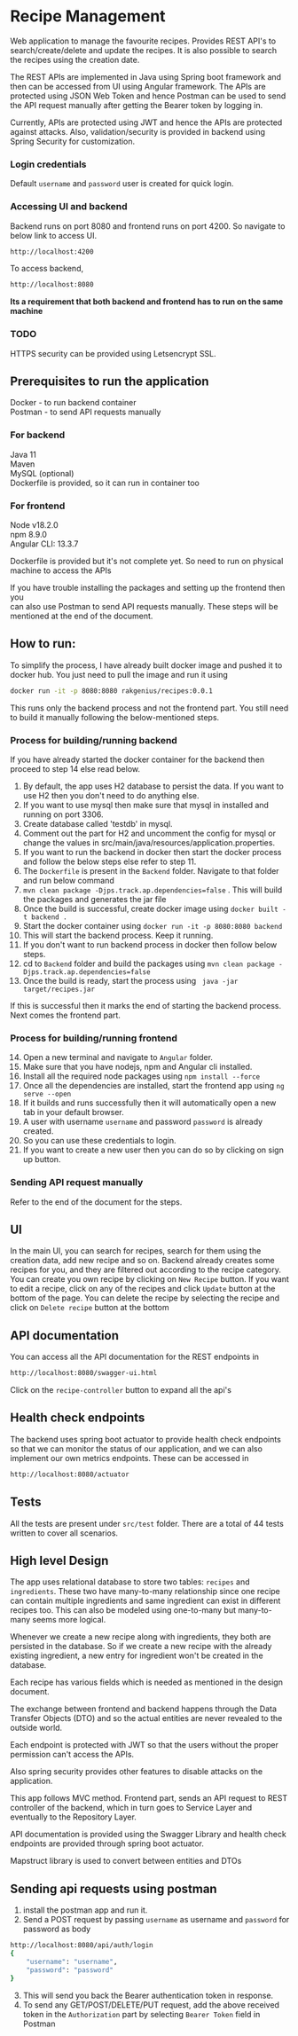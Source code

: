# Recipe Management


Web application to manage the favourite recipes. 
Provides REST API's to search/create/delete and update the recipes. 
It is also possible to search the recipes using the creation date. 

The REST APIs are implemented in Java using Spring boot framework and then can be 
accessed from UI using Angular framework. The APIs are protected using 
JSON Web Token and hence Postman can be used to send the API request manually after 
getting the Bearer token by logging in.

Currently, APIs are protected using JWT and hence the APIs are protected against attacks.
Also, validation/security is provided in backend using Spring Security for customization.

### Login credentials
Default `username` and `password` user is created for quick login. 


### Accessing UI and backend
Backend runs on port 8080 and frontend runs on port 4200. So navigate to below link to access UI. 
```html
http://localhost:4200
```

To access backend,

```html
http://localhost:8080
```

**Its a requirement that both backend and frontend has to run on the same machine**


### TODO 

HTTPS security can be provided using Letsencrypt SSL.

 
## Prerequisites to run the application

Docker - to run backend container \
Postman - to send API requests manually


### For backend
Java 11 \
Maven \
MySQL (optional) \
Dockerfile is provided, so it can run in container too

### For frontend

Node v18.2.0 \
npm 8.9.0 \
Angular CLI: 13.3.7

Dockerfile is provided but it's not complete yet. 
So need to run on physical machine to access the APIs

If you have trouble installing the packages and setting up the frontend then you \
can also use Postman to send API requests manually. These steps will be mentioned at the end of the document.



## How to run:

To simplify the process, I have already built docker image and pushed it to docker hub. You just need to 
pull the image and run it using

```bash
docker run -it -p 8080:8080 rakgenius/recipes:0.0.1
```

This runs only the backend process and not the frontend part. You still need to build it manually following the 
below-mentioned steps.

### Process for building/running backend

If you have already started the docker container for the backend then proceed to step 14 else read below.


1. By default, the app uses H2 database to persist the data. If you want to use H2 then you don't need to do anything else. 
2. If you want to use mysql then make sure that mysql in installed and running on port 3306.
3. Create database called 'testdb' in mysql. 
4. Comment out the part for H2 and uncomment the config for mysql or change the values in src/main/java/resources/application.properties.
5. If you want to run the backend in docker then start the docker process and follow the below steps else refer to step 11. 
6. The `Dockerfile` is present in the `Backend` folder. Navigate to that folder and run below command
7. `mvn clean package -Djps.track.ap.dependencies=false` . This will build the packages and generates the jar file
8. Once the build is successful, create docker image using `docker built -t backend .`
9. Start the docker container using `docker run -it -p 8080:8080 backend`
10. This will start the backend process. Keep it running. 
11. If you don't want to run backend process in docker then follow below steps. 
12. cd to `Backend` folder and build the packages using `mvn clean package -Djps.track.ap.dependencies=false`
13. Once the build is ready, start the process using ` java -jar target/recipes.jar`

If this is successful then it marks the end of starting the backend process. Next comes the frontend part. 


### Process for building/running frontend

14. Open a new terminal and navigate to `Angular` folder.
15. Make sure that you have nodejs, npm and Angular cli installed.
16. Install all the required node packages using `npm install --force` 
17. Once all the dependencies are installed, start the frontend app using `ng serve --open`
18. If it builds and runs successfully then it will automatically open a new tab in your default browser. 
19. A user with username `username` and password `password` is already created.
20. So you can use these credentials to login. 
21. If you want to create a new user then you can do so by clicking on sign up button.


### Sending API request manually

Refer to the end of the document for the steps.


## UI

In the main UI, you can search for recipes, search for them using the creation data, add new recipe and so on. 
Backend already creates some recipes for you, and they are filtered out according to the recipe category. 
You can create you own recipe by clicking on `New Recipe` button. 
If you want to edit a recipe, click on any of the recipes and click `Update` button at the bottom of the page. 
You can delete the recipe by selecting the recipe and click on `Delete recipe` button at the bottom

## API documentation

You can access all the API documentation for the REST endpoints in

```html
http://localhost:8080/swagger-ui.html
```

Click on the `recipe-controller` button to expand all the api's


## Health check endpoints

The backend uses spring boot actuator to provide health check endpoints so that we can monitor the status of our 
application, and we can also implement our own metrics endpoints. These can be accessed in

```html
http://localhost:8080/actuator
```


## Tests

All the tests are present under `src/test` folder. 
There are a total of 44 tests written to cover all scenarios.


## High level Design

The app uses relational database to store two tables: `recipes` and `ingredients`. 
These two have many-to-many relationship since one recipe can contain multiple ingredients 
and same ingredient can exist in different recipes too. This can also be modeled using 
one-to-many but many-to-many seems more logical.

Whenever we create a new recipe along with ingredients, they both are persisted in the database. 
So if we create a new recipe with the already existing ingredient, a new entry for ingredient won't 
be created in the database.

Each recipe has various fields which is needed as mentioned in the design document.

The exchange between frontend and backend happens through the Data Transfer Objects (DTO) and so 
the actual entities are never revealed to the outside world.


Each endpoint is protected with JWT so that the users without the proper permission can't access the APIs.

Also spring security provides other features to disable attacks on the application. 

This app follows MVC method. 
Frontend part, sends an API request to REST controller of the backend, which in turn goes to Service 
Layer and eventually to the Repository Layer.

API documentation is provided using the Swagger Library and health check endpoints are provided 
through spring boot actuator.

Mapstruct library is used to convert between entities and DTOs


## Sending api requests using postman

1. install the postman app and run it.
2. Send a POST request by passing `username` as username and `password` for password as body

```bash
http://localhost:8080/api/auth/login
{
    "username": "username",
    "password": "password"
}
```

3. This will send you back the Bearer authentication token in response.
4. To send any GET/POST/DELETE/PUT request, add the above received token in the `Authorization` part by selecting `Bearer Token` 
field in Postman


